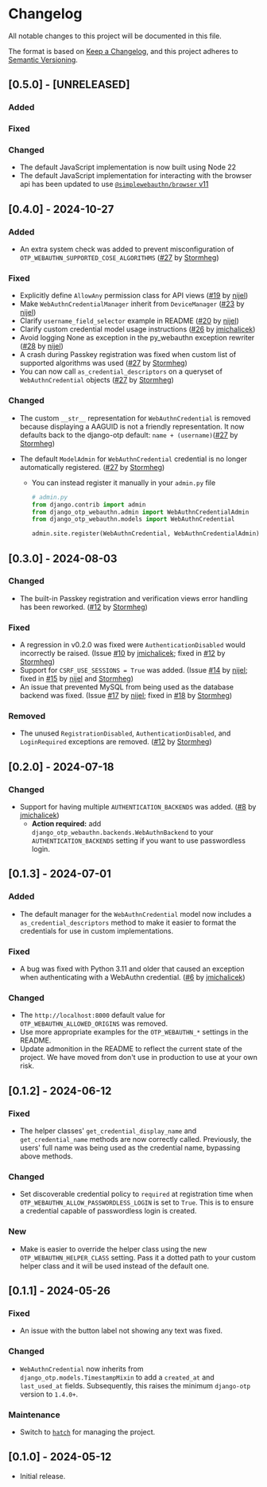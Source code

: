 # Changelog

All notable changes to this project will be documented in this file.

The format is based on [Keep a Changelog](https://keepachangelog.com/en/1.1.0/),
and this project adheres to [Semantic Versioning](https://semver.org/spec/v2.0.0.html).

## [0.5.0] - [UNRELEASED]

### Added

### Fixed

### Changed

- The default JavaScript implementation is now built using Node 22
- The default JavaScript implementation for interacting with the browser api has been updated to use [`@simplewebauthn/browser` v11](https://github.com/MasterKale/SimpleWebAuthn/releases/tag/v11.0.0)

## [0.4.0] - 2024-10-27

### Added

- An extra system check was added to prevent misconfiguration of `OTP_WEBAUTHN_SUPPORTED_COSE_ALGORITHMS` ([#27](https://github.com/Stormbase/django-otp-webauthn/pull/27) by [Stormheg](https://github.com/Stormheg))

### Fixed

- Explicitly define `AllowAny` permission class for API views ([#19](https://github.com/Stormbase/django-otp-webauthn/pull/19) by [nijel](https://github.com/nijel))
- Make `WebAuthnCredentialManager` inherit from `DeviceManager` ([#23](https://github.com/Stormbase/django-otp-webauthn/pull/23) by [nijel](https://github.com/nijel))
- Clarify `username_field_selector` example in README ([#20](https://github.com/Stormbase/django-otp-webauthn/pull/20) by [nijel](https://github.com/nijel))
- Clarify custom credential model usage instructions ([#26](https://github.com/Stormbase/django-otp-webauthn/pull/26) by [jmichalicek](https://github.com/jmichalicek))
- Avoid logging None as exception in the py_webauthn exception rewriter ([#28](https://github.com/Stormbase/django-otp-webauthn/pull/28) by [nijel](https://github.com/nijel))
- A crash during Passkey registration was fixed when custom list of supported algorithms was used ([#27](https://github.com/Stormbase/django-otp-webauthn/pull/27) by [Stormheg](https://github.com/Stormheg))
- You can now call `as_credential_descriptors` on a queryset of `WebAuthnCredential` objects ([#27](https://github.com/Stormbase/django-otp-webauthn/pull/27) by [Stormheg](https://github.com/Stormheg))

### Changed

- The custom `__str__` representation for `WebAuthnCredential` is removed because displaying a AAGUID is not a friendly representation. It now defaults back to the django-otp default: `name + (username)`([#27](https://github.com/Stormbase/django-otp-webauthn/pull/27) by [Stormheg](https://github.com/Stormheg))
- The default `ModelAdmin` for `WebAuthnCredential` credential is no longer automatically registered. ([#27](https://github.com/Stormbase/django-otp-webauthn/pull/27) by [Stormheg](https://github.com/Stormheg))

  - You can instead register it manually in your `admin.py` file

    ```python
    # admin.py
    from django.contrib import admin
    from django_otp_webauthn.admin import WebAuthnCredentialAdmin
    from django_otp_webauthn.models import WebAuthnCredential

    admin.site.register(WebAuthnCredential, WebAuthnCredentialAdmin)
    ```

## [0.3.0] - 2024-08-03

### Changed

- The built-in Passkey registration and verification views error handling has been reworked. ([#12](https://github.com/Stormbase/django-otp-webauthn/pull/12) by [Stormheg](https://github.com/Stormheg))

### Fixed

- A regression in v0.2.0 was fixed were `AuthenticationDisabled` would incorrectly be raised. (Issue [#10](https://github.com/Stormbase/django-otp-webauthn/issues/10) by [jmichalicek](https://github.com/jmichalicek); fixed in [#12](https://github.com/Stormbase/django-otp-webauthn/pull/12) by [Stormheg](https://github.com/Stormheg))
- Support for `CSRF_USE_SESSIONS = True` was added. (Issue [#14](https://github.com/Stormbase/django-otp-webauthn/issues/14) by [nijel](https://github.com/nijel); fixed in [#15](https://github.com/Stormbase/django-otp-webauthn/issues/15) by [nijel](https://github.com/nijel) and [Stormheg](https://github.com/Stormheg))
- An issue that prevented MySQL from being used as the database backend was fixed. (Issue [#17](https://github.com/Stormbase/django-otp-webauthn/issues/17) by [nijel](https://github.com/nijel); fixed in [#18](https://github.com/Stormbase/django-otp-webauthn/issues/18) by [Stormheg](https://github.com/Stormheg))

### Removed

- The unused `RegistrationDisabled`, `AuthenticationDisabled`, and `LoginRequired` exceptions are removed. ([#12](https://github.com/Stormbase/django-otp-webauthn/pull/12) by [Stormheg](https://github.com/Stormheg))

## [0.2.0] - 2024-07-18

### Changed

- Support for having multiple `AUTHENTICATION_BACKENDS` was added. ([#8](https://github.com/Stormbase/django-otp-webauthn/pull/8) by [jmichalicek](https://github.com/jmichalicek))
  - **Action required:** add `django_otp_webauthn.backends.WebAuthnBackend` to your `AUTHENTICATION_BACKENDS` setting if you want to use passwordless login.

## [0.1.3] - 2024-07-01

### Added

- The default manager for the `WebAuthnCredential` model now includes a `as_credential_descriptors` method to make it easier to format the credentials for use in custom implementations.

### Fixed

- A bug was fixed with Python 3.11 and older that caused an exception when authenticating with a WebAuthn credential. ([#6](https://github.com/Stormbase/django-otp-webauthn/pull/6) by [jmichalicek](https://github.com/jmichalicek))

### Changed

- The `http://localhost:8000` default value for `OTP_WEBAUTHN_ALLOWED_ORIGINS` was removed.
- Use more appropriate examples for the `OTP_WEBAUTHN_*` settings in the README.
- Update admonition in the README to reflect the current state of the project. We have moved from don't use in production to use at your own risk.

## [0.1.2] - 2024-06-12

### Fixed

- The helper classes' `get_credential_display_name` and `get_credential_name` methods are now correctly called. Previously, the users' full name was being used as the credential name, bypassing above methods.

### Changed

- Set discoverable credential policy to `required` at registration time when `OTP_WEBAUTHN_ALLOW_PASSWORDLESS_LOGIN` is set to `True`. This is to ensure a credential capable of passwordless login is created.

### New

- Make is easier to override the helper class using the new `OTP_WEBAUTHN_HELPER_CLASS` setting. Pass it a dotted path to your custom helper class and it will be used instead of the default one.

## [0.1.1] - 2024-05-26

### Fixed

- An issue with the button label not showing any text was fixed.

### Changed

- `WebAuthnCredential` now inherits from `django_otp.models.TimestampMixin` to add a `created_at` and `last_used_at` fields. Subsequently, this raises the minimum `django-otp` version to `1.4.0+`.

### Maintenance

- Switch to [`hatch`](https://hatch.pypa.io/) for managing the project.

## [0.1.0] - 2024-05-12

- Initial release.
